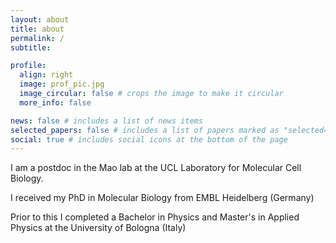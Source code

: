 ```yaml
---
layout: about
title: about
permalink: /
subtitle: 

profile:
  align: right
  image: prof_pic.jpg
  image_circular: false # crops the image to make it circular
  more_info: false

news: false # includes a list of news items
selected_papers: false # includes a list of papers marked as "selected={true}"
social: true # includes social icons at the bottom of the page
---
```


I am a postdoc in the Mao lab at the UCL Laboratory for Molecular Cell Biology. 

I received my PhD in Molecular Biology from EMBL Heidelberg (Germany)

Prior to this I completed a Bachelor in Physics and Master's in Applied Physics at the University of Bologna (Italy)
